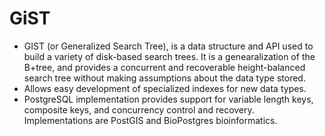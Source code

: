 GiST
====

* GIST (or Generalized Search Tree), is a data structure and API used to build a variety of disk-based search trees. It is a genearalization of the B+tree, and provides a concurrent and recoverable height-balanced search tree without making assumptions about the data type stored.
* Allows easy development of specialized indexes for new data types.
* PostgreSQL implementation provides support for variable length keys, composite keys, and concurrency control and recovery. Implementations are PostGIS and BioPostgres bioinformatics.


